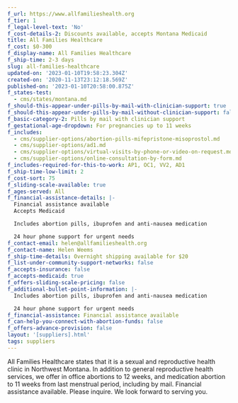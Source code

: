 ```yaml
---
f_url: https://www.allfamilieshealth.org
f_tier: 1
f_legal-level-text: 'No'
f_cost-details-2: Discounts available, accepts Montana Medicaid
title: All Families Healthcare
f_cost: $0-300
f_display-name: All Families Healthcare
f_ship-time: 2-3 days
slug: all-families-healthcare
updated-on: '2023-01-10T19:58:23.304Z'
created-on: '2020-11-13T23:12:18.569Z'
published-on: '2023-01-10T20:58:00.875Z'
f_states-test:
  - cms/states/montana.md
f_should-this-appear-under-pills-by-mail-with-clinician-support: true
f_should-this-appear-under-pills-by-mail-without-clinician-support: false
f_basic-category-2: Pills by mail with clinician support
f_gestational-age-dropdown: For pregnancies up to 11 weeks
f_includes:
  - cms/supplier-options/abortion-pills-mifepristone-misoprostol.md
  - cms/supplier-options/ad1.md
  - cms/supplier-options/virtual-visits-by-phone-or-video-on-request.md
  - cms/supplier-options/online-consultation-by-form.md
f_includes-required-for-this-to-work: AP1, OC1, VV2, AD1
f_ship-time-low-limit: 2
f_cost-sort: 75
f_sliding-scale-available: true
f_ages-served: All
f_financial-assistance-details: |-
  Financial assistance available  
  Accepts Medicaid

  Includes abortion pills, ibuprofen and anti-nausea medication

  24 hour phone support for urgent needs
f_contact-email: helen@allfamilieshealth.org
f_contact-name: Helen Weems
f_ship-time-details: Overnight shipping available for $20
f_list-under-community-support-networks: false
f_accepts-insurance: false
f_accepts-medicaid: true
f_offers-sliding-scale-pricing: false
f_additional-bullet-point-information: |-
  Includes abortion pills, ibuprofen and anti-nausea medication

  24 hour phone support for urgent needs
f_financial-assistance: Financial assistance available
f_can-help-you-connect-with-abortion-funds: false
f_offers-advance-provision: false
layout: '[suppliers].html'
tags: suppliers
---
```


All Families Healthcare states that it is a sexual and reproductive health clinic in Northwest Montana. In addition to general reproductive health services, we offer in office abortions to 12 weeks, and medication abortion to 11 weeks from last menstrual period, including by mail. Financial assistance available. Please inquire. We look forward to serving you.

‍
